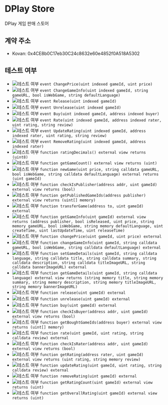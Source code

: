 # DPlay Store
DPlay 게임 판매 스토어

## 계약 주소
- Kovan: 0x4CE8b0C17eb30C24c8632e60e4852f0A518A5302

## 테스트 여부
- ![테스트 여부](https://img.shields.io/badge/테스트%20여부-no-red.svg) `event ChangePrice(uint indexed gameId, uint price)`
- ![테스트 여부](https://img.shields.io/badge/테스트%20여부-no-red.svg) `event ChangeGameInfo(uint indexed gameId, string gameURL, bool isWebGame, string defaultLanguage)`
- ![테스트 여부](https://img.shields.io/badge/테스트%20여부-no-red.svg) `event Release(uint indexed gameId)`
- ![테스트 여부](https://img.shields.io/badge/테스트%20여부-no-red.svg) `event Unrelease(uint indexed gameId)`
- ![테스트 여부](https://img.shields.io/badge/테스트%20여부-no-red.svg) `event Buy(uint indexed gameId, address indexed buyer)`
- ![테스트 여부](https://img.shields.io/badge/테스트%20여부-no-red.svg) `event Rate(uint indexed gameId, address indexed rater, uint rating, string review)`
- ![테스트 여부](https://img.shields.io/badge/테스트%20여부-no-red.svg) `event UpdateRating(uint indexed gameId, address indexed rater, uint rating, string review)`
- ![테스트 여부](https://img.shields.io/badge/테스트%20여부-no-red.svg) `event RemoveRating(uint indexed gameId, address indexed rater)`
- ![테스트 여부](https://img.shields.io/badge/테스트%20여부-no-red.svg) `function ratingDecimals() external view returns (uint8)`
- ![테스트 여부](https://img.shields.io/badge/테스트%20여부-no-red.svg) `function getGameCount() external view returns (uint)`
- ![테스트 여부](https://img.shields.io/badge/테스트%20여부-yes-brightgreen.svg) `function newGame(uint price, string calldata gameURL, bool isWebGame, string calldata defaultLanguage) external returns (uint gameId)`
- ![테스트 여부](https://img.shields.io/badge/테스트%20여부-no-red.svg) `function checkIsPublisher(address addr, uint gameId) external view returns (bool)`
- ![테스트 여부](https://img.shields.io/badge/테스트%20여부-yes-brightgreen.svg) `function getPublishedGameIds(address publisher) external view returns (uint[] memory)`
- ![테스트 여부](https://img.shields.io/badge/테스트%20여부-no-red.svg) `function transferGame(address to, uint gameId) external`
- ![테스트 여부](https://img.shields.io/badge/테스트%20여부-yes-brightgreen.svg) `function getGameInfo(uint gameId) external view returns (address publisher, bool isReleased, uint price, string memory gameURL, bool isWebGame, string memory defaultLanguage, uint createTime, uint lastUpdateTime, uint releaseTime)`
- ![테스트 여부](https://img.shields.io/badge/테스트%20여부-no-red.svg) `function changePrice(uint gameId, uint price) external`
- ![테스트 여부](https://img.shields.io/badge/테스트%20여부-no-red.svg) `function changeGameInfo(uint gameId, string calldata gameURL, bool isWebGame, string calldata defaultLanguage) external`
- ![테스트 여부](https://img.shields.io/badge/테스트%20여부-yes-brightgreen.svg) `function setGameDetails(uint gameId, string calldata language, string calldata title, string calldata summary, string calldata description, string calldata titleImageURL, string calldata bannerImageURL) external`
- ![테스트 여부](https://img.shields.io/badge/테스트%20여부-yes-brightgreen.svg) `function getGameDetails(uint gameId, string calldata language) external view returns (string memory title, string memory summary, string memory description, string memory titleImageURL, string memory bannerImageURL)`
- ![테스트 여부](https://img.shields.io/badge/테스트%20여부-yes-brightgreen.svg) `function release(uint gameId) external`
- ![테스트 여부](https://img.shields.io/badge/테스트%20여부-no-red.svg) `function unrelease(uint gameId) external`
- ![테스트 여부](https://img.shields.io/badge/테스트%20여부-no-red.svg) `function buy(uint gameId) external`
- ![테스트 여부](https://img.shields.io/badge/테스트%20여부-no-red.svg) `function checkIsBuyer(address addr, uint gameId) external view returns (bool)`
- ![테스트 여부](https://img.shields.io/badge/테스트%20여부-no-red.svg) `function getBoughtGameIds(address buyer) external view returns (uint[] memory)`
- ![테스트 여부](https://img.shields.io/badge/테스트%20여부-no-red.svg) `function rate(uint gameId, uint rating, string calldata review) external`
- ![테스트 여부](https://img.shields.io/badge/테스트%20여부-no-red.svg) `function checkIsRater(address addr, uint gameId) external view returns (bool)`
- ![테스트 여부](https://img.shields.io/badge/테스트%20여부-no-red.svg) `function getRating(address rater, uint gameId) external view returns (uint rating, string memory review)`
- ![테스트 여부](https://img.shields.io/badge/테스트%20여부-no-red.svg) `function updateRating(uint gameId, uint rating, string calldata review) external`
- ![테스트 여부](https://img.shields.io/badge/테스트%20여부-no-red.svg) `function removeRating(uint gameId) external`
- ![테스트 여부](https://img.shields.io/badge/테스트%20여부-no-red.svg) `function getRatingCount(uint gameId) external view returns (uint)`
- ![테스트 여부](https://img.shields.io/badge/테스트%20여부-no-red.svg) `function getOverallRating(uint gameId) external view returns (uint)`